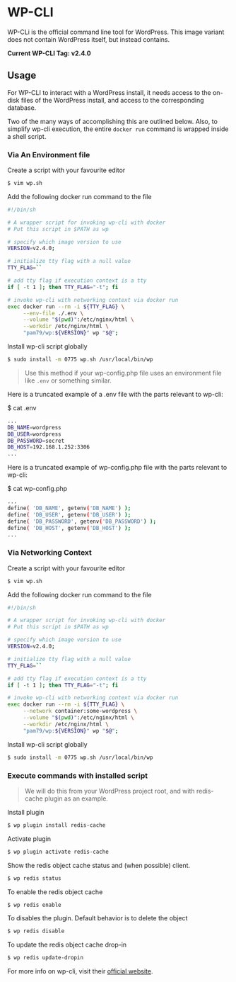 # WP-CLI
WP-CLi is the official command line tool for WordPress. This image variant does not contain WordPress itself, but instead contains.

**Current WP-CLI Tag: v2.4.0**

## Usage
For WP-CLI to interact with a WordPress install, it needs access to the on-disk files of the WordPress install, and access to the corresponding database.

Two of the many ways of accomplishing this are outlined below. Also, to simplify wp-cli execution, the entire `docker run` command is wrapped inside a shell script.

### Via An Environment file

Create a script with your favourite editor
```sh
$ vim wp.sh
```

Add the following docker run command to the file
```sh
#!/bin/sh

# A wrapper script for invoking wp-cli with docker
# Put this script in $PATH as wp

# specify which image version to use
VERSION=v2.4.0;

# initialize tty flag with a null value
TTY_FLAG=``

# add tty flag if execution context is a tty
if [ -t 1 ]; then TTY_FLAG="-t"; fi

# invoke wp-cli with networking context via docker run
exec docker run --rm -i ${TTY_FLAG} \
     --env-file ./.env \
     --volume "$(pwd)":/etc/nginx/html \
     --workdir /etc/nginx/html \
     "pam79/wp:${VERSION}" wp "$@";
```

Install wp-cli script globally
```sh
$ sudo install -m 0775 wp.sh /usr/local/bin/wp
```

> Use this method if your wp-config.php file uses an environment file like `.env` or something similar.

Here is a truncated example of a .env file with the parts relevant to wp-cli:

$ cat .env
```sh
...
DB_NAME=wordpress
DB_USER=wordpress
DB_PASSWORD=secret
DB_HOST=192.168.1.252:3306
...
```

Here is a truncated example of wp-config.php file with the parts relevant to wp-cli:

$ cat wp-config.php
```sh
...
define( 'DB_NAME', getenv('DB_NAME') );
define( 'DB_USER', getenv('DB_USER') );
define( 'DB_PASSWORD', getenv('DB_PASSWORD') );
define( 'DB_HOST', getenv('DB_HOST') );
...
```

### Via Networking Context

Create a script with your favourite editor
```sh
$ vim wp.sh
```

Add the following docker run command to the file
```sh
#!/bin/sh

# A wrapper script for invoking wp-cli with docker
# Put this script in $PATH as wp

# specify which image version to use
VERSION=v2.4.0;

# initialize tty flag with a null value
TTY_FLAG=``

# add tty flag if execution context is a tty
if [ -t 1 ]; then TTY_FLAG="-t"; fi

# invoke wp-cli with networking context via docker run
exec docker run --rm -i ${TTY_FLAG} \
     --network container:some-wordpress \
     --volume "$(pwd)":/etc/nginx/html \
     --workdir /etc/nginx/html \
     "pam79/wp:${VERSION}" wp "$@";
```

Install wp-cli script globally
```sh
$ sudo install -m 0775 wp.sh /usr/local/bin/wp
```

### Execute commands with installed script
> We will do this from your WordPress project root, and with redis-cache plugin as an example.

Install plugin
```sh
$ wp plugin install redis-cache
```

Activate plugin
```sh
$ wp plugin activate redis-cache
```

Show the redis object cache status and (when possible) client.
```sh
$ wp redis status
```

To enable the redis object cache
```sh
$ wp redis enable
```

To disables the plugin. Default behavior is to delete the object
```sh
$ wp redis disable
```

To update the redis object cache drop-in
```sh
$ wp redis update-dropin
```

For more info on wp-cli, visit their [official website](https://wp-cli.org/).
